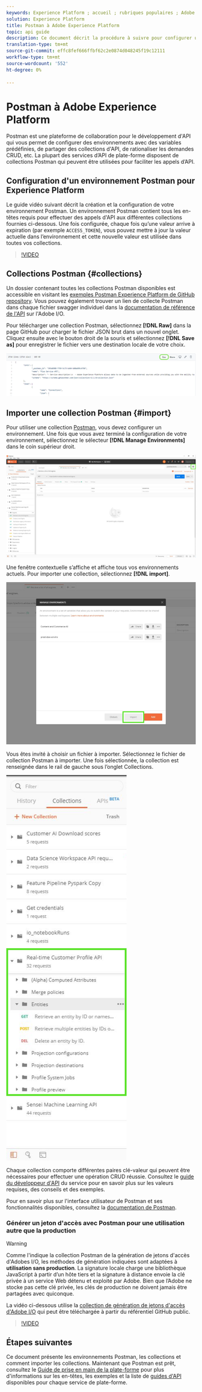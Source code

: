 ```yaml
---
keywords: Experience Platform ; accueil ; rubriques populaires ; Adobe Experience Platform ; guide d’api ; guide d’api de la plate-forme ; présentation de la plate-forme ; guide du développeur
solution: Experience Platform
title: Postman à Adobe Experience Platform
topic: api guide
description: Ce document décrit la procédure à suivre pour configurer un environnement Postman, importer des collections Postman et une liste des collections disponibles pour chaque service Platform.
translation-type: tm+mt
source-git-commit: effc8fef666ffbf62c2e0874d048245f19c12111
workflow-type: tm+mt
source-wordcount: '552'
ht-degree: 0%

---
```



# Postman à Adobe Experience Platform

Postman est une plateforme de collaboration pour le développement d&#39;API qui vous permet de configurer des environnements avec des variables prédéfinies, de partager des collections d&#39;API, de rationaliser les demandes CRUD, etc. La plupart des services d’API de plate-forme disposent de collections Postman qui peuvent être utilisées pour faciliter les appels d’API.

## Configuration d&#39;un environnement Postman pour Experience Platform

Le guide vidéo suivant décrit la création et la configuration de votre environnement Postman. Un environnement Postman contient tous les en-têtes requis pour effectuer des appels d&#39;API aux différentes collections fournies ci-dessous. Une fois configurée, chaque fois qu’une valeur arrive à expiration (par exemple `ACCESS_TOKEN`), vous pouvez mettre à jour la valeur actuelle dans l’environnement et cette nouvelle valeur est utilisée dans toutes vos collections.

>[!VIDEO](https://video.tv.adobe.com/v/28832)

## Collections Postman {#collections}

Un dossier contenant toutes les collections Postman disponibles est accessible en visitant les [exemples Postman Experience Platform de GitHub repository](https://github.com/adobe/experience-platform-postman-samples/tree/master/apis/experience-platform). Vous pouvez également trouver un lien de collecte Postman dans chaque fichier swagger individuel dans la [documentation de référence de l&#39;API](http://www.adobe.com/go/platform-api-reference-en) sur l&#39;Adobe I/O.

Pour télécharger une collection Postman, sélectionnez **[!DNL Raw]** dans la page GitHub pour charger le fichier JSON brut dans un nouvel onglet. Cliquez ensuite avec le bouton droit de la souris et sélectionnez **[!DNL Save as]** pour enregistrer le fichier vers une destination locale de votre choix.

![JSON brut](./images/api-guide/raw-collection.PNG)

## Importer une collection Postman {#import}

Pour utiliser une collection [Postman](#collections), vous devez configurer un environnement. Une fois que vous avez terminé la configuration de votre environnement, sélectionnez le sélecteur **[!DNL Manage Environments]** dans le coin supérieur droit.

![gérer le sélecteur d’environnements](./images/api-guide/environment-selector.png)

Une fenêtre contextuelle s’affiche et affiche tous vos environnements actuels. Pour importer une collection, sélectionnez **[!DNL import]**.

![bouton d’importation](./images/api-guide/import-collection.png)

Vous êtes invité à choisir un fichier à importer. Sélectionnez le fichier de collection Postman à importer. Une fois sélectionnée, la collection est renseignée dans le rail de gauche sous l’onglet Collections.

![collection renseignée](./images/api-guide/imported-collection.png)

Chaque collection comporte différentes paires clé-valeur qui peuvent être nécessaires pour effectuer une opération CRUD réussie. Consultez le [guide du développeur d&#39;API](api-guide.md#api-guides) du service pour en savoir plus sur les valeurs requises, des conseils et des exemples.

Pour en savoir plus sur l&#39;interface utilisateur de Postman et ses fonctionnalités disponibles, consultez la [documentation de Postman](https://learning.postman.com/docs/getting-started/navigating-postman/).

### Générer un jeton d&#39;accès avec Postman pour une utilisation autre que la production

>[!WARNING]
>
>Comme l&#39;indique la collection Postman de la génération de jetons d&#39;accès d&#39;Adobes I/O, les méthodes de génération indiquées sont adaptées à **utilisation sans production**. La signature locale charge une bibliothèque JavaScript à partir d’un hôte tiers et la signature à distance envoie la clé privée à un service Web détenu et exploité par Adobe. Bien que l’Adobe ne stocke pas cette clé privée, les clés de production ne doivent jamais être partagées avec quiconque.

La vidéo ci-dessous utilise la [collection de génération de jetons d&#39;accès d&#39;Adobe I/O](https://github.com/adobe/experience-platform-postman-samples/blob/master/apis/ims/Adobe%20IO%20Access%20Token%20Generation.postman_collection.json) qui peut être téléchargée à partir du référentiel GitHub public.

>[!VIDEO](https://video.tv.adobe.com/v/29698/?quality=12&learn=on)

## Étapes suivantes

Ce document présente les environnements Postman, les collections et comment importer les collections. Maintenant que Postman est prêt, consultez le [Guide de prise en main de la plate-forme](api-guide.md) pour plus d&#39;informations sur les en-têtes, les exemples et la liste de [guides d&#39;API](api-guide.md#api-guides) disponibles pour chaque service de plate-forme.